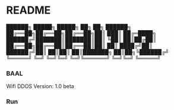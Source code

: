 # README #

██████╗   █████╗  █████╗ ██╗          ██╗    ██████╗     
██╔══██╗██╔══██╗██╔══██╗██║         ███║   ██╔═████╗    
██████╔╝███████║███████║██║         ╚██║   ██║██╔██║    
██╔══██╗██╔══██║██╔══██║██║          ██║   ████╔╝██║    
██████╔╝██║  ██║██║  ██║███████╗     ██║██╗╚██████╔╝    
╚═════╝ ╚═╝  ╚═╝╚═╝  ╚═╝╚══════╝     ╚═╝╚═╝ ╚═════╝

### BAAL ###

 Wifi DDOS
 Version: 1.0 beta


### Run ###

